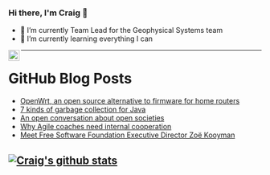 ### Hi there, I'm Craig 👋

<!--
**CraigTeelFugro/CraigTeelFugro** is a ✨ _special_ ✨ repository because its `README.md` (this file) appears on your GitHub profile.

Here are some ideas to get you started:
-->

- 🔭 I’m currently Team Lead for the Geophysical Systems team
- 🌱 I’m currently learning everything I can

[<img align="left" alt="Craig Teel | LinkedIn" width="22px" src="https://cdn.jsdelivr.net/npm/simple-icons@v3/icons/linkedin.svg" />][linkedin]

---

# GitHub Blog Posts

<!-- BLOG-POST-LIST:START -->
- [OpenWrt, an open source alternative to firmware for home routers](https://opensource.com/article/22/7/openwrt-open-source-firmware)
- [7 kinds of garbage collection for Java](https://opensource.com/article/22/7/garbage-collection-java)
- [An open conversation about open societies](https://opensource.com/open-organization/22/7/interview-johan-norberg-video)
- [Why Agile coaches need internal cooperation](https://opensource.com/article/22/7/agile-coach-internal-cooperation)
- [Meet Free Software Foundation Executive Director Zoë Kooyman](https://opensource.com/article/22/7/meet-fsf-executive-director-zoe-kooyman)
<!-- BLOG-POST-LIST:END -->

## [![Craig's github stats](https://github-readme-stats.vercel.app/api?username=craigteelfugro)](https://github.com/anuraghazra/github-readme-stats)


[linkedin]: https://linkedin.com/in/craig-teel-b8786771
